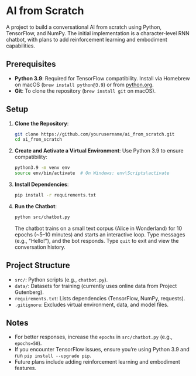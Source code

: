 # AI from Scratch

A project to build a conversational AI from scratch using Python, TensorFlow, and NumPy. The initial implementation is a character-level RNN chatbot, with plans to add reinforcement learning and embodiment capabilities.

## Prerequisites

- **Python 3.9**: Required for TensorFlow compatibility. Install via Homebrew on macOS (`brew install python@3.9`) or from [python.org](https://www.python.org/downloads/release/python-390/).
- **Git**: To clone the repository (`brew install git` on macOS).

## Setup

1. **Clone the Repository**:
   ```bash
   git clone https://github.com/yourusername/ai_from_scratch.git
   cd ai_from_scratch
   ```

2. **Create and Activate a Virtual Environment**:
   Use Python 3.9 to ensure compatibility:
   ```bash
   python3.9 -m venv env
   source env/bin/activate  # On Windows: env\Scripts\activate
   ```

3. **Install Dependencies**:
   ```bash
   pip install -r requirements.txt
   ```

4. **Run the Chatbot**:
   ```bash
   python src/chatbot.py
   ```
   The chatbot trains on a small text corpus (Alice in Wonderland) for 10 epochs (~5–10 minutes) and starts an interactive loop. Type messages (e.g., "Hello!"), and the bot responds. Type `quit` to exit and view the conversation history.

## Project Structure

- `src/`: Python scripts (e.g., `chatbot.py`).
- `data/`: Datasets for training (currently uses online data from Project Gutenberg).
- `requirements.txt`: Lists dependencies (TensorFlow, NumPy, requests).
- `.gitignore`: Excludes virtual environment, data, and model files.

## Notes

- For better responses, increase the `epochs` in `src/chatbot.py` (e.g., `epochs=50`).
- If you encounter TensorFlow issues, ensure you’re using Python 3.9 and run `pip install --upgrade pip`.
- Future plans include adding reinforcement learning and embodiment features.